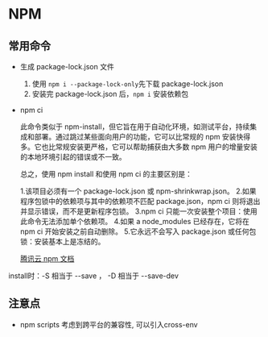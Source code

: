 # NPM

## 常用命令

- 生成 package-lock.json 文件

  1. 使用 `npm i --package-lock-only`先下载 package-lock.json
  2. 安装完 package-lock.json 后，`npm i` 安装依赖包

- npm ci

  此命令类似于 npm-install，但它旨在用于自动化环境，如测试平台，持续集成和部署。通过跳过某些面向用户的功能，它可以比常规的 npm 安装快得多。它也比常规安装更严格，它可以帮助捕获由大多数 npm 用户的增量安装的本地环境引起的错误或不一致。

  总之，使用 npm install 和使用 npm ci 的主要区别是：

  1.该项目必须有一个 package-lock.json 或 npm-shrinkwrap.json。 2.如果程序包锁中的依赖项与其中的依赖项不匹配 package.json，npm ci 则将退出并显示错误，而不是更新程序包锁。
  3.npm ci 只能一次安装整个项目：使用此命令无法添加单个依赖项。 4.如果 a node_modules 已经存在，它将在 npm ci 开始安装之前自动删除。 5.它永远不会写入 package.json 或任何包锁：安装基本上是冻结的。

  [腾讯云 npm 文档](https://cloud.tencent.com/developer/section/1490280)

install时：-S 相当于 --save ， -D 相当于 --save-dev
## 注意点

- npm scripts 考虑到跨平台的兼容性, 可以引入cross-env



